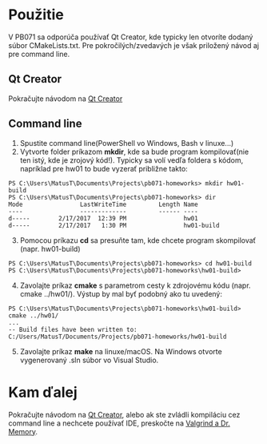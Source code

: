 # Použitie

V PB071 sa odporúča používať Qt Creator, kde typicky len otvoríte dodaný súbor CMakeLists.txt. Pre pokročilých/zvedavých je však priložený návod aj pre command line.

## Qt Creator

Pokračujte návodom na [Qt Creator](../qt-creator/README.md)

## Command line

1. Spustite command line(PowerShell vo Windows, Bash v linuxe...)
2. Vytvorte folder príkazom **mkdir**, kde sa bude program kompilovať(nie ten istý, kde je zrojový kód!). Typicky sa volí vedľa foldera s kódom, napríklad pre hw01 to bude vyzerať približne takto:

```
PS C:\Users\MatusT\Documents\Projects\pb071-homeworks> mkdir hw01-build
PS C:\Users\MatusT\Documents\Projects\pb071-homeworks> dir
Mode                LastWriteTime         Length Name
----                -------------         ------ ----
d-----        2/17/2017  12:39 PM                hw01
d-----        2/17/2017   1:30 PM                hw01-build
```

3. Pomocou príkazu **cd** sa presuňte tam, kde chcete program skompilovať (napr. hw01-build)

```
PS C:\Users\MatusT\Documents\Projects\pb071-homeworks> cd hw01-build
PS C:\Users\MatusT\Documents\Projects\pb071-homeworks\hw01-build>
```

4. Zavolajte príkaz **cmake** s parametrom cesty k zdrojovému kódu (napr. cmake ../hw01/). Výstup by mal byť podobný ako tu uvedený:

```
PS C:\Users\MatusT\Documents\Projects\pb071-homeworks\hw01-build> cmake ../hw01/
...
-- Build files have been written to: C:/Users/MatusT/Documents/Projects/pb071-homeworks/hw01-build
```

5. Zavolajte príkaz **make** na linuxe/macOS. Na Windows otvorte vygenerovaný .sln súbor 
vo Visual Studio.

# Kam ďalej

Pokračujte návodom na [Qt Creator](../qt-creator/README.md), alebo ak ste zvládli kompiláciu cez command line a nechcete používať IDE, preskočte na [Valgrind a Dr. Memory](../memory-leaks/README.md).